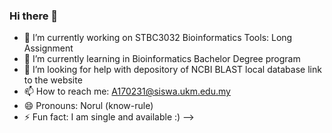 ### Hi there 👋

- 🔭 I’m currently working on STBC3032 Bioinformatics Tools: Long Assignment
- 🌱 I’m currently learning in Bioinformatics Bachelor Degree program
- 🤔 I’m looking for help with depository of NCBI BLAST local database link to the website
- 📫 How to reach me: A170231@siswa.ukm.edu.my
- 😄 Pronouns: Norul (know-rule)
- ⚡ Fun fact: I am single and available :) 
-->
